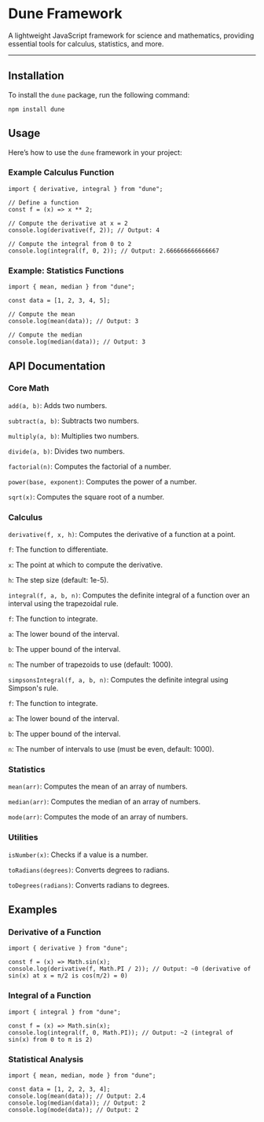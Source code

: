 # Dune Framework

A lightweight JavaScript framework for science and mathematics, providing essential tools for calculus, statistics, and more.

---

## Installation

To install the `dune` package, run the following command:

	npm install dune

## Usage

Here’s how to use the `dune` framework in your project:

  ### Example Calculus Function

  	import { derivative, integral } from "dune";
  	
  	// Define a function
  	const f = (x) => x ** 2;
  	
  	// Compute the derivative at x = 2
  	console.log(derivative(f, 2)); // Output: 4
  	
  	// Compute the integral from 0 to 2
  	console.log(integral(f, 0, 2)); // Output: 2.666666666666667

   ### Example: Statistics Functions

  	import { mean, median } from "dune";
  	
  	const data = [1, 2, 3, 4, 5];

  	// Compute the mean
  	console.log(mean(data)); // Output: 3

  	// Compute the median
  	console.log(median(data)); // Output: 3

## API Documentation

  ### Core Math

  `add(a, b)`: Adds two numbers.

  `subtract(a, b)`: Subtracts two numbers.

  `multiply(a, b)`: Multiplies two numbers.

  `divide(a, b)`: Divides two numbers.

  `factorial(n)`: Computes the factorial of a number.

  `power(base, exponent)`: Computes the power of a number.

  `sqrt(x)`: Computes the square root of a number.

  ### Calculus

  `derivative(f, x, h)`: Computes the derivative of a function at a point.

  `f`: The function to differentiate.

  `x`: The point at which to compute the derivative.

  `h`: The step size (default: 1e-5).

  `integral(f, a, b, n)`: Computes the definite integral of a function over an interval using the trapezoidal rule.

  `f`: The function to integrate.

  `a`: The lower bound of the interval.

  `b`: The upper bound of the interval.

  `n`: The number of trapezoids to use (default: 1000).

  `simpsonsIntegral(f, a, b, n)`: Computes the definite integral using Simpson's rule.

  `f`: The function to integrate.

  `a`: The lower bound of the interval.

  `b`: The upper bound of the interval.

  `n`: The number of intervals to use (must be even, default: 1000).

  ### Statistics

  `mean(arr)`: Computes the mean of an array of numbers.

  `median(arr)`: Computes the median of an array of numbers.

  `mode(arr)`: Computes the mode of an array of numbers.

  ### Utilities

  `isNumber(x)`: Checks if a value is a number.

  `toRadians(degrees)`: Converts degrees to radians.

  `toDegrees(radians)`: Converts radians to degrees.

## Examples

  ### Derivative of a Function

  	import { derivative } from "dune";
  	
  	const f = (x) => Math.sin(x);
  	console.log(derivative(f, Math.PI / 2)); // Output: ~0 (derivative of sin(x) at x = π/2 is cos(π/2) = 0)

   ### Integral of a Function
   
  	import { integral } from "dune";
  	
  	const f = (x) => Math.sin(x);
  	console.log(integral(f, 0, Math.PI)); // Output: ~2 (integral of sin(x) from 0 to π is 2)

   ### Statistical Analysis

  	import { mean, median, mode } from "dune";
  	
  	const data = [1, 2, 2, 3, 4];
  	console.log(mean(data)); // Output: 2.4
  	console.log(median(data)); // Output: 2
  	console.log(mode(data)); // Output: 2
